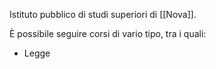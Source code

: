 Istituto pubblico di studi superiori di [[Nova]]. 

È possibile seguire corsi di vario tipo, tra i quali: 
- Legge
